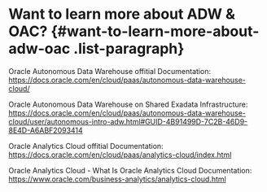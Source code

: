 # Want to learn more about ADW & OAC? {#want-to-learn-more-about-adw-oac .list-paragraph}

Oracle Autonomous Data Warehouse offitial Documentation:
<https://docs.oracle.com/en/cloud/paas/autonomous-data-warehouse-cloud/>

Oracle Autonomous Data Warehouse on Shared Exadata Infrastructure:
<https://docs.oracle.com/en/cloud/paas/autonomous-data-warehouse-cloud/user/autonomous-intro-adw.html#GUID-4B91499D-7C2B-46D9-8E4D-A6ABF2093414>

Oracle Analytics Cloud offitial Documentation:
<https://docs.oracle.com/en/cloud/paas/analytics-cloud/index.html>

Oracle Analytics Cloud - What Is Oracle Analytics Cloud Documentation:
<https://www.oracle.com/business-analytics/analytics-cloud.html>